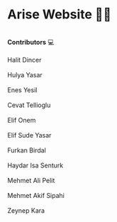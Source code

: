 # Arise Website 🚀✨

<br > **Contributors** 💻 <br />
<br >Halit Dincer<br />
<br >Hulya Yasar<br />
<br >Enes Yesil<br />
<br >Cevat Tellioglu<br />
<br >Elif Onem<br />
<br >Elif Sude Yasar<br />
<br >Furkan Birdal<br />
<br >Haydar Isa Senturk<br />
<br >Mehmet Ali Pelit<br />
<br >Mehmet Akif Sipahi<br />
<br >Zeynep Kara<br />

